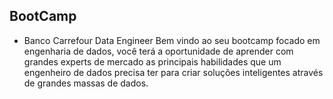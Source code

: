 ## BootCamp

- Banco Carrefour Data Engineer
Bem vindo ao seu bootcamp focado em engenharia de dados, você terá a oportunidade de aprender com grandes experts de mercado as principais habilidades que um engenheiro de dados precisa ter para criar soluções inteligentes através de grandes massas de dados.